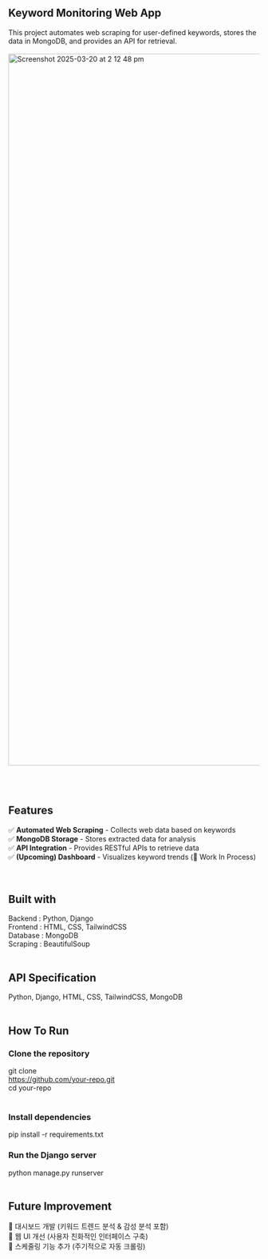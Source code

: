 ## Keyword Monitoring Web App

This project automates web scraping for user-defined keywords, stores the data in MongoDB, and provides an API for retrieval. </br>
</br>
<img width="1424" alt="Screenshot 2025-03-20 at 2 12 48 pm" src="https://github.com/user-attachments/assets/bcac90ce-6247-4391-ad89-03622f9b1994" />

</br>
</br>


## Features

✅ **Automated Web Scraping** - Collects web data based on keywords  
✅ **MongoDB Storage** - Stores extracted data for analysis  
✅ **API Integration** - Provides RESTful APIs to retrieve data  
✅ **(Upcoming) Dashboard** - Visualizes keyword trends (🚧 Work In Process)  
</br>
</br>


## Built with
Backend : Python, Django </br>
Frontend : HTML, CSS, TailwindCSS </br>
Database : MongoDB </br>
Scraping : BeautifulSoup
</br>
</br>


## API Specification
Python, Django, HTML, CSS, TailwindCSS, MongoDB
</br>
</br>


## How To Run
### Clone the repository
git clone </br>
https://github.com/your-repo.git </br>
cd your-repo </br>
</br>
### Install dependencies
pip install -r requirements.txt
</br>
### Run the Django server
python manage.py runserver
</br>
</br>


## Future Improvement
🔹 대시보드 개발 (키워드 트렌드 분석 & 감성 분석 포함) </br>
🔹 웹 UI 개선 (사용자 친화적인 인터페이스 구축) </br>
🔹 스케줄링 기능 추가 (주기적으로 자동 크롤링)
